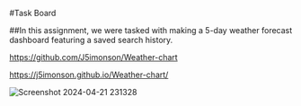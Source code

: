 #Task Board

##In this assignment, we were tasked with making a 5-day weather forecast dashboard featuring a saved search history.

https://github.com/J5imonson/Weather-chart

https://j5imonson.github.io/Weather-chart/

![Screenshot 2024-04-21 231328](https://github.com/J5imonson/Weather-chart/assets/158312820/2d9f324c-ebbe-4c7f-a195-f7f2fa2b2d47)
